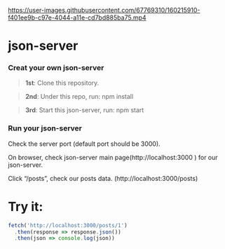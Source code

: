 

https://user-images.githubusercontent.com/67769310/160215910-f401ee9b-c97e-4044-a11e-cd7bd885ba75.mp4

# json-server

### Creat your own json-server

> **1st**: Clone this repository.

> **2nd**: Under this repo, run: npm install

> **3rd**: Start this json-server, run: npm start

### Run your json-server
Check the server port (default port should be 3000).

On browser, check json-server main page(http://localhost:3000 ) for our json-server.

Click “/posts”, check our posts data. (http://localhost:3000/posts)

# Try it:

```javascript
fetch('http://localhost:3000/posts/1')
  .then(response => response.json())
  .then(json => console.log(json))
